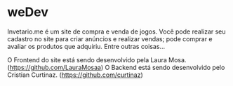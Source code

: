 # weDev

Invetario.me é um site de compra e venda de jogos. Você pode realizar seu cadastro no site para criar anúncios e realizar vendas;
pode comprar e avaliar os produtos que adquiriu. Entre outras coisas...

O Frontend do site está sendo desenvolvido pela Laura Mosa. (https://github.com/LauraMosaa)
O Backend está sendo desenvolvido pelo Cristian Curtinaz. (https://github.com/curtinaz)
